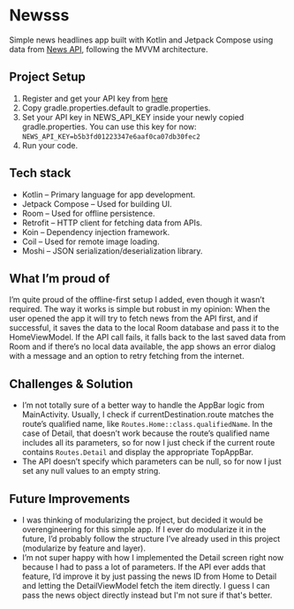 # Newsss
Simple news headlines app built with Kotlin and Jetpack Compose using data from [News API](https://newsapi.org/), following the MVVM architecture.
## Project Setup
1. Register and get your API key from [here](https://newsapi.org/register)
2. Copy gradle.properties.default to gradle.properties.
3. Set your API key in NEWS_API_KEY inside your newly copied gradle.properties. You can use this key for now: ```NEWS_API_KEY=b5b3fd01223347e6aaf0ca07db30fec2```
4. Run your code.
## Tech stack
- Kotlin – Primary language for app development.
- Jetpack Compose – Used for building UI.
- Room – Used for offline persistence.
- Retrofit – HTTP client for fetching data from APIs.
- Koin – Dependency injection framework.
- Coil – Used for remote image loading.
- Moshi – JSON serialization/deserialization library.
## What I’m proud of
I’m quite proud of the offline-first setup I added, even though it wasn’t required. The way it works is simple but robust in my opinion: When the user opened the app it will try to fetch news from the API first, and if successful, it saves the data to the local Room database and pass it to the HomeViewModel. If the API call fails, it falls back to the last saved data from Room and if there’s no local data available, the app shows an error dialog with a message and an option to retry fetching from the internet.
## Challenges & Solution
- I’m not totally sure of a better way to handle the AppBar logic from MainActivity. Usually, I check if currentDestination.route matches the route’s qualified name, like ```Routes.Home::class.qualifiedName```. In the case of Detail, that doesn’t work because the route’s qualified name includes all its parameters, so for now I just check if the current route contains ```Routes.Detail``` and display the appropriate TopAppBar.
- The API doesn’t specify which parameters can be null, so for now I just set any null values to an empty string.
## Future Improvements
- I was thinking of modularizing the project, but decided it would be overengineering for this simple app. If I ever do modularize it in the future, I’d probably follow the structure I’ve already used in this project (modularize by feature and layer).
- I’m not super happy with how I implemented the Detail screen right now because I had to pass a lot of parameters. If the API ever adds that feature, I’d improve it by just passing the news ID from Home to Detail and letting the DetailViewModel fetch the item directly. I guess I can pass the news object directly instead but I'm not sure if that's better.